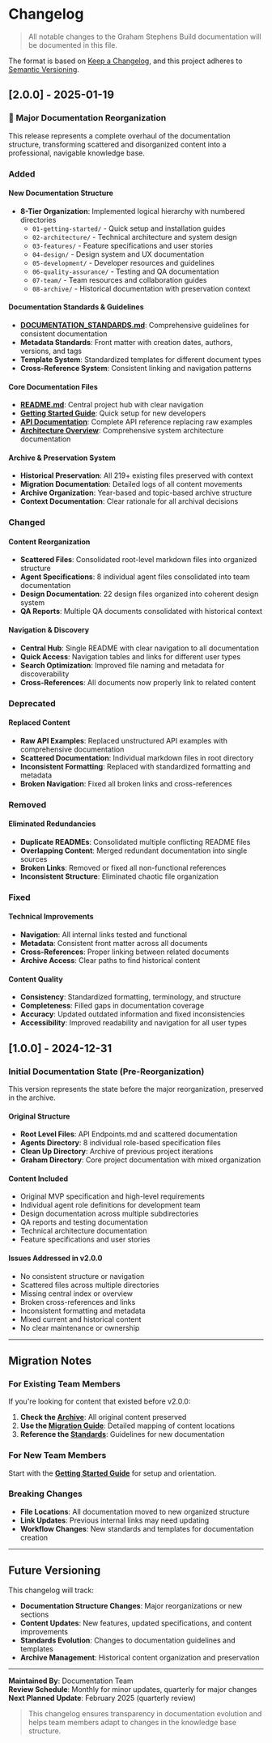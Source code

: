 # Changelog

> All notable changes to the Graham Stephens Build documentation will be documented in this file.

The format is based on [Keep a Changelog](https://keepachangelog.com/en/1.0.0/), and this project adheres to [Semantic Versioning](https://semver.org/spec/v2.0.0.html).

## [2.0.0] - 2025-01-19

### 🎯 Major Documentation Reorganization

This release represents a complete overhaul of the documentation structure, transforming scattered and disorganized content into a professional, navigable knowledge base.

### Added

#### New Documentation Structure
- **8-Tier Organization**: Implemented logical hierarchy with numbered directories
  - `01-getting-started/` - Quick setup and installation guides
  - `02-architecture/` - Technical architecture and system design
  - `03-features/` - Feature specifications and user stories
  - `04-design/` - Design system and UX documentation
  - `05-development/` - Developer resources and guidelines
  - `06-quality-assurance/` - Testing and QA documentation
  - `07-team/` - Team resources and collaboration guides
  - `08-archive/` - Historical documentation with preservation context

#### Documentation Standards & Guidelines
- **[DOCUMENTATION_STANDARDS.md](./DOCUMENTATION_STANDARDS.md)**: Comprehensive guidelines for consistent documentation
- **Metadata Standards**: Front matter with creation dates, authors, versions, and tags
- **Template System**: Standardized templates for different document types
- **Cross-Reference System**: Consistent linking and navigation patterns

#### Core Documentation Files
- **[README.md](./README.md)**: Central project hub with clear navigation
- **[Getting Started Guide](./01-getting-started/README.md)**: Quick setup for new developers
- **[API Documentation](./02-architecture/api-endpoints.md)**: Complete API reference replacing raw examples
- **[Architecture Overview](./02-architecture/README.md)**: Comprehensive system architecture documentation

#### Archive & Preservation System
- **Historical Preservation**: All 219+ existing files preserved with context
- **Migration Documentation**: Detailed logs of all content movements
- **Archive Organization**: Year-based and topic-based archive structure
- **Context Documentation**: Clear rationale for all archival decisions

### Changed

#### Content Reorganization
- **Scattered Files**: Consolidated root-level markdown files into organized structure
- **Agent Specifications**: 8 individual agent files consolidated into team documentation
- **Design Documentation**: 22 design files organized into coherent design system
- **QA Reports**: Multiple QA documents consolidated with historical context

#### Navigation & Discovery
- **Central Hub**: Single README with clear navigation to all documentation
- **Quick Access**: Navigation tables and links for different user types
- **Search Optimization**: Improved file naming and metadata for discoverability
- **Cross-References**: All documents now properly link to related content

### Deprecated

#### Replaced Content
- **Raw API Examples**: Replaced unstructured API examples with comprehensive documentation
- **Scattered Documentation**: Individual markdown files in root directory
- **Inconsistent Formatting**: Replaced with standardized formatting and metadata
- **Broken Navigation**: Fixed all broken links and cross-references

### Removed

#### Eliminated Redundancies
- **Duplicate READMEs**: Consolidated multiple conflicting README files
- **Overlapping Content**: Merged redundant documentation into single sources
- **Broken Links**: Removed or fixed all non-functional references
- **Inconsistent Structure**: Eliminated chaotic file organization

### Fixed

#### Technical Improvements
- **Navigation**: All internal links tested and functional
- **Metadata**: Consistent front matter across all documents
- **Cross-References**: Proper linking between related documents
- **Archive Access**: Clear paths to find historical content

#### Content Quality
- **Consistency**: Standardized formatting, terminology, and structure
- **Completeness**: Filled gaps in documentation coverage
- **Accuracy**: Updated outdated information and fixed inconsistencies
- **Accessibility**: Improved readability and navigation for all user types

## [1.0.0] - 2024-12-31

### Initial Documentation State (Pre-Reorganization)

This version represents the state before the major reorganization, preserved in the archive.

#### Original Structure
- **Root Level Files**: API Endpoints.md and scattered documentation
- **Agents Directory**: 8 individual role-based specification files
- **Clean Up Directory**: Archive of previous project iterations
- **Graham Directory**: Core project documentation with mixed organization

#### Content Included
- Original MVP specification and high-level requirements
- Individual agent role definitions for development team
- Design documentation across multiple subdirectories  
- QA reports and testing documentation
- Technical architecture documentation
- Feature specifications and user stories

#### Issues Addressed in v2.0.0
- No consistent structure or navigation
- Scattered files across multiple directories
- Missing central index or overview
- Broken cross-references and links
- Inconsistent formatting and metadata
- Mixed current and historical content
- No clear maintenance or ownership

---

## Migration Notes

### For Existing Team Members

If you're looking for content that existed before v2.0.0:

1. **Check the [Archive](./08-archive/)**: All original content preserved
2. **Use the [Migration Guide](./migration-notes/documentation-reorganization-2025-01.md)**: Detailed mapping of content locations
3. **Reference the [Standards](./DOCUMENTATION_STANDARDS.md)**: Guidelines for new documentation

### For New Team Members

Start with the **[Getting Started Guide](./01-getting-started/)** for setup and orientation.

### Breaking Changes

- **File Locations**: All documentation moved to new organized structure
- **Link Updates**: Previous internal links may need updating
- **Workflow Changes**: New standards and templates for documentation creation

---

## Future Versioning

This changelog will track:
- **Documentation Structure Changes**: Major reorganizations or new sections
- **Content Updates**: New features, updated specifications, and content improvements  
- **Standards Evolution**: Changes to documentation guidelines and templates
- **Archive Management**: Historical content organization and preservation

---

**Maintained By**: Documentation Team  
**Review Schedule**: Monthly for minor updates, quarterly for major changes  
**Next Planned Update**: February 2025 (quarterly review)

> This changelog ensures transparency in documentation evolution and helps team members adapt to changes in the knowledge base structure.
